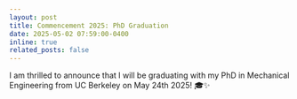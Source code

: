 ```yaml
---
layout: post
title: Commencement 2025: PhD Graduation
date: 2025-05-02 07:59:00-0400
inline: true
related_posts: false
---
```


I am thrilled to announce that I will be graduating with my PhD in Mechanical Engineering from UC Berkeley on May 24th 2025! 🎓✨